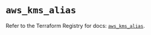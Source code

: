 # `aws_kms_alias`

Refer to the Terraform Registry for docs: [`aws_kms_alias`](https://registry.terraform.io/providers/hashicorp/aws/6.8.0/docs/resources/kms_alias).
